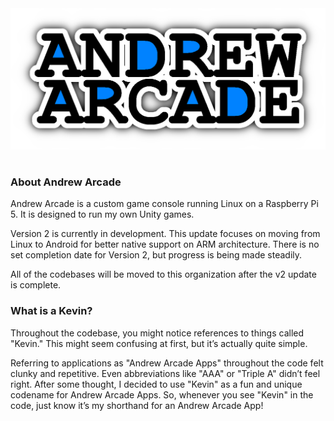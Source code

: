 <img src="../logo/andrew-arcade-banner.png">

#

### About Andrew Arcade

Andrew Arcade is a custom game console running Linux on a Raspberry Pi 5. It is designed to run my own Unity games.

Version 2 is currently in development. This update focuses on moving from Linux to Android for better native support on ARM architecture. There is no set completion date for Version 2, but progress is being made steadily.

All of the codebases will be moved to this organization after the v2 update is complete.

### What is a Kevin?

Throughout the codebase, you might notice references to things called "Kevin." This might seem confusing at first, but it’s actually quite simple.

Referring to applications as "Andrew Arcade Apps" throughout the code felt clunky and repetitive. Even abbreviations like "AAA" or "Triple A" didn’t feel right. After some thought, I decided to use "Kevin" as a fun and unique codename for Andrew Arcade Apps. So, whenever you see "Kevin" in the code, just know it’s my shorthand for an Andrew Arcade App!